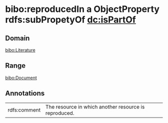 # bibo:reproducedIn a ObjectProperty rdfs:subPropetyOf [dc:isPartOf](/dc/terms/isPartOf)

## Domain

[bibo:Literature](/ontology/bibo/Literature)

## Range

[bibo:Document](/ontology/bibo/Document)

## Annotations

|||
|-----|-----|
|rdfs:comment|The resource in which another resource is reproduced.|

